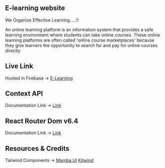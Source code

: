 ## E-learning website

We Organize Effective Learning.....!!

An online learning platform is an information system that provides a safe learning environment where students can take online courses. These online learning platforms are often called 'online course marketplaces' because they give learners the opportunity to search for and pay for online courses directly




## Live Link
Hosted in Firebase -> [E-Learning](https://e-learning-4a147.web.app/)

## Context API

Documentation Link -> [Link](https://reactjs.org/docs/context.html#api)

## React Router Dom v6.4 
Documentation Link -> [Link](https://reactrouter.com/en/main/start/overview)

## Resources & Credits
Tailwind Components -> 
[Mamba UI](https://www.mambaui.com/)
[Kitwind](https://kitwind.io/products/kometa/components)


